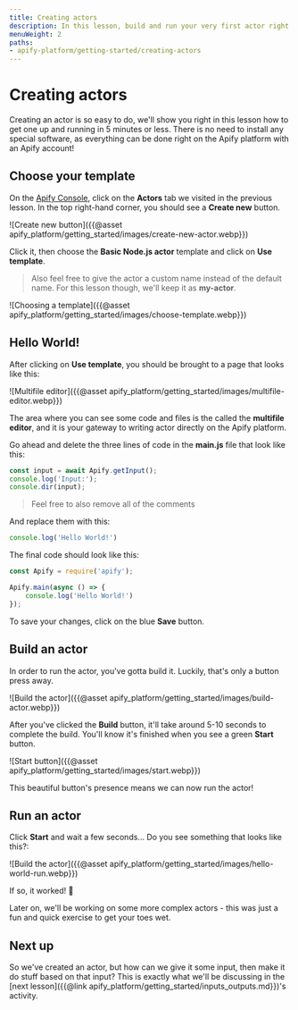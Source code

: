 ```yaml
---
title: Creating actors
description: In this lesson, build and run your very first actor right on the Apify platform from a template.
menuWeight: 2
paths:
- apify-platform/getting-started/creating-actors
---
```


# [](#creating-actors) Creating actors

Creating an actor is so easy to do, we'll show you right in this lesson how to get one up and running in 5 minutes or less. There is no need to install any special software, as everything can be done right on the Apify platform with an Apify account!

## [](#choose-your-template) Choose your template

On the [Apify Console](https://console.apify.com), click on the **Actors** tab we visited in the previous lesson. In the top right-hand corner, you should see a **Create new** button.

![Create new button]({{@asset apify_platform/getting_started/images/create-new-actor.webp}})

Click it, then choose the **Basic Node.js actor** template and click on **Use template**.

> Also feel free to give the actor a custom name instead of the default name. For this lesson though, we'll keep it as **my-actor**.

![Choosing a template]({{@asset apify_platform/getting_started/images/choose-template.webp}})

## [](#hello-world) Hello World!

After clicking on **Use template**, you should be brought to a page that looks like this:

![Multifile editor]({{@asset apify_platform/getting_started/images/multifile-editor.webp}})

The area where you can see some code and files is the called the **multifile editor**, and it is your gateway to writing actor directly on the Apify platform.

Go ahead and delete the three lines of code in the **main.js**  file that look like this:

```JavaScript
const input = await Apify.getInput();
console.log('Input:');
console.dir(input);
```

> Feel free to also remove all of the comments

And replace them with this:

```JavaScript
console.log('Hello World!')
```

The final code should look like this:

```JavaScript
const Apify = require('apify');

Apify.main(async () => {
    console.log('Hello World!')
});
```

To save your changes, click on the blue **Save** button.

## [](#build-an-actor) Build an actor

In order to run the actor, you've gotta build it. Luckily, that's only a button press away.

![Build the actor]({{@asset apify_platform/getting_started/images/build-actor.webp}})

After you've clicked the **Build** button, it'll take around 5-10 seconds to complete the build. You'll know it's finished when you see a green **Start** button.

![Start button]({{@asset apify_platform/getting_started/images/start.webp}})

This beautiful button's presence means we can now run the actor!

## [](#run-an-actor) Run an actor

Click **Start** and wait a few seconds... Do you see something that looks like this?:

![Build the actor]({{@asset apify_platform/getting_started/images/hello-world-run.webp}})

If so, it worked! 🥳

Later on, we'll be working on some more complex actors - this was just a fun and quick exercise to get your toes wet.

## [](#next) Next up

So we've created an actor, but how can we give it some input, then make it do stuff based on that input? This is exactly what we'll be discussing in the [next lesson]({{@link apify_platform/getting_started/inputs_outputs.md}})'s activity.
